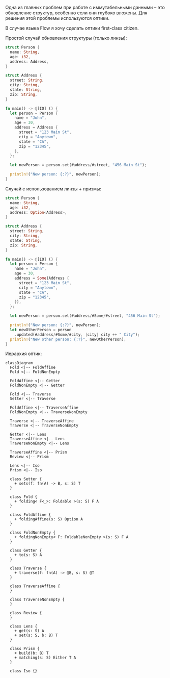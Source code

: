 Одна из главных проблем при работе с иммутабельными данными – это обновление структур, особенно если они глубоко вложены. Для решения этой проблемы используются оптики.

В случае языка Flow я хочу сделать оптики first-class citizen.

Простой случай обновления структуры (только линзы):
```rust
struct Person {
  name: String,
  age: i32,
  address: Address,
}

struct Address {
  street: String,
  city: String,
  state: String,
  zip: String,
}

fn main() -> @[IO] () {
  let person = Person {
    name = "John",
    age = 30,
    address = Address {
      street = "123 Main St",
      city = "Anytown",
      state = "CA",
      zip = "12345",
    },
  };

  let newPerson = person.set(#address/#street, "456 Main St");

  println!("New person: {:?}", newPerson);
}
```

Случай с использованием линзы + призмы:

```rust
struct Person {
  name: String,
  age: i32,
  address: Option<Address>,
}

struct Address {
  street: String,
  city: String,
  state: String,
  zip: String,
}

fn main() -> @[IO] () {
  let person = Person {
    name = "John",
    age = 30,
    address = Some(Address {
      street = "123 Main St",
      city = "Anytown",
      state = "CA",
      zip = "12345",
    }),
  };

  let newPerson = person.set(#address/#Some/#street, "456 Main St");

  println!("New person: {:?}", newPerson);
  let newOtherPerson = person
    .updated(#address/#Some/#city, |city| city ++ " City");
  println!("New other person: {:?}", newOtherPerson);
}
```

Иерархия оптик:
```mermaid
classDiagram
  Fold <|-- FoldAffine
  Fold <|-- FoldNonEmpty

  FoldAffine <|-- Getter
  FoldNonEmpty <|-- Getter

  Fold <|-- Traverse
  Setter <|-- Traverse

  FoldAffine <|-- TraverseAffine
  FoldNonEmpty <|-- TraverseNonEmpty

  Traverse <|-- TraverseAffine
  Traverse <|-- TraverseNonEmpty

  Getter <|-- Lens
  TraverseAffine <|-- Lens
  TraverseNonEmpty <|-- Lens

  TraverseAffine <|-- Prism
  Review <|-- Prism

  Lens <|-- Iso
  Prism <|-- Iso

  class Setter {
    + sets(f: fn(A) -> B, s: S) T
  }

  class Fold {
    + folding< F<_>: Foldable >(s: S) F A
  }

  class FoldAffine {
    + foldingAffine(s: S) Option A
  }

  class FoldNonEmpty {
    + foldingNonEmpty< F: FoldableNonEmpty >(s: S) F A
  }

  class Getter {
    + to(s: S) A
  }

  class Traverse {
    + traverse(f: fn(A) -> @B, s: S) @T
  }

  class TraverseAffine {
  }

  class TraverseNonEmpty {
  }

  class Review {
  }

  class Lens {
    + get(s: S) A
    + set(s: S, b: B) T
  }

  class Prism {
    + build(b: B) T
    + matching(s: S) Either T A
  }

  class Iso {}
```

